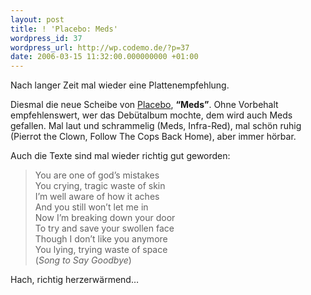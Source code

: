 ```yaml
---
layout: post
title: ! 'Placebo: Meds'
wordpress_id: 37
wordpress_url: http://wp.codemo.de/?p=37
date: 2006-03-15 11:32:00.000000000 +01:00
---
```

Nach langer Zeit mal wieder eine Plattenempfehlung.

Diesmal die neue Scheibe von [Placebo](http://www.placeboworld.co.uk), **&#8220;Meds&#8221;**.
Ohne Vorbehalt empfehlenswert, wer das Debütalbum mochte, dem wird auch Meds gefallen. Mal laut und schrammelig (Meds, Infra-Red), mal schön ruhig (Pierrot the Clown, Follow The Cops Back Home), aber immer hörbar.

Auch die Texte sind mal wieder richtig gut geworden:


>You are one of god&#8217;s mistakes  
>You crying, tragic waste of skin  
>I&#8217;m well aware of how it aches  
>And you still won&#8217;t let me in  
>Now I&#8217;m breaking down your door  
>To try and save your swollen face  
>Though I don&#8217;t like you anymore  
>You lying, trying waste of space  
>(_Song to Say Goodbye_)

Hach, richtig herzerwärmend&#8230;
